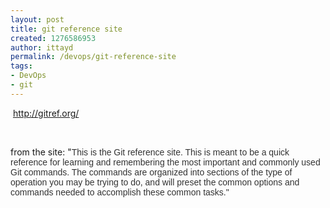 ```yaml
---
layout: post
title: git reference site
created: 1276586953
author: ittayd
permalink: /devops/git-reference-site
tags:
- DevOps
- git
---
```

<p>&nbsp;<a href="http://gitref.org/">http://gitref.org/</a></p>
<p>&nbsp;</p>
<p>from the site: &quot;<span class="Apple-style-span" style="font-family: Helvetica, Arial, 'Liberation Sans', FreeSans, sans-serif; color: rgb(51, 51, 51); ">This is the Git reference site. This is meant to be a quick reference for learning and remembering the most important and commonly used Git commands. The commands are organized into sections of the type of operation you may be trying to do, and will preset the common options and commands needed to accomplish these common tasks.&quot;</span></p>
